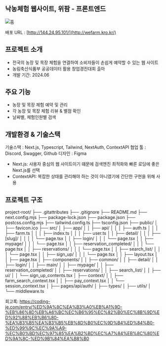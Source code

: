 ## 낙농체험 웹사이트, 위팜 - 프론트엔드 

![홈](https://github.com/user-attachments/assets/698a7c0e-2cae-404c-a7dc-6955a725ce0c)

배포 URL : [http://144.24.95.101/](http://wefarm.kro.kr/)




## 프로젝트 소개 

- 전국의 농장 및 목장 체험을 연결하여 소비자들이 손쉽게 예약할 수 있는 웹 사이트
- 농림축산식품부 공공데이터 활용 창업경진대회 출마
- 개발 기간: 2024.06




## 주요 기능 

- 농장 및 목장 체험 예약 및 관리 
- 각 농장 및 목장 체험 리뷰 & 별점 확인
- 날짜별, 체험인원별 검색




## 개발환경 & 기술스택 

기술스택 : Next.js, Typescript, Tailwind, NextAuth, ContextAPI
협업 툴 : Discord, Swagger, Github
디자인 : Figma


- Next.js: 사용자 중심의 웹 사이트이기 떄문에 검색엔진 최적화와 빠른 로딩에 좋은 Next.js를 선택
- ContextAPI: 복잡한 상태를 관리해야 하는 것이 아니였기에 간단한 구현을 위해 사용  





## 프로젝트 구조 

project-root/
├── .gitattributes
├── .gitignore
├── README.md
├── next.config.mjs
├── package-lock.json
├── package.json
├── postcss.config.mjs
├── tailwind.config.ts
├── tsconfig.json
├── public/
│   ├── favicon.ico
├── src/
│   ├── app/
│   │   ├── api/
│   │   │   ├── auth.ts
│   │   │   ├── farm.ts
│   │   │   ├── index.ts
│   │   │   ├── user.ts
│   │   ├── detail/
│   │   │   ├── [slug]/
│   │   │   │   └── page.tsx
│   │   ├── login/
│   │   │   └── page.tsx
│   │   ├── mypage/
│   │   │   └── page.tsx
│   │   ├── reservation_completed/
│   │   │   └── page.tsx
│   │   ├── reservations/
│   │   │   └── page.tsx
│   │   ├── search_list/
│   │   │   └── page.tsx
│   │   ├── sign_up/
│   │   │   └── page.tsx
│   │   ├── layout.tsx
│   │   ├── page.tsx
│   ├── components/
│   │   ├── common/
│   │   ├── detail/
│   │   ├── login/
│   │   ├── main/
│   │   ├── mypage/
│   │   ├── reservation_completed/
│   │   ├── reservations/
│   │   ├── search_list/
│   │   ├── ui/
│   │   └── sign_up_contents.tsx
│   ├── context/
│   │   ├── farm_search_context.tsx
│   │   ├── pay_context.tsx
│   │   └── session_context.tsx
│   ├── pages/api/auth/
│   ├── types/
│   ├── utils/
│   └── middleware.ts





회고록: https://coding-je.com/entry/%ED%9A%8C%EA%B3%A0%EB%A1%9D-%EB%86%8D%EB%A6%BC%EC%B6%95%EC%82%B0%EC%8B%9D%ED%92%88%EB%B6%80-%EA%B3%B5%EA%B3%B5%EB%8D%B0%EC%9D%B4%ED%84%B0-%ED%99%9C%EC%9A%A9-%EC%B0%BD%EC%97%85%EA%B2%BD%EC%A7%84%EB%8C%80%ED%9A%8C-%ED%9B%84%EA%B8%B0





